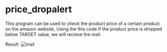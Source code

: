 # price_dropalert

This program can be used to check the product price of a certain product on the amazon website,
Using the this code if the product price is dropped below TARGET value, we will recieve the mail.

Result:
![mail](https://user-images.githubusercontent.com/72061061/117691575-adfd2480-b1d9-11eb-964e-88d7b04d3fa2.jpg)
